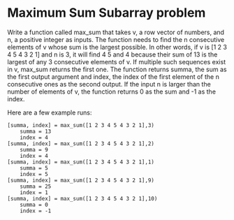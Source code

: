 # Maximum Sum Subarray problem

Write a function called max_sum that takes v, a row vector of numbers, and n, a positive integer as inputs. The function needs to find the n consecutive elements of v whose sum is the largest possible. In other words, if v is [1 2 3 4 5 4 3 2 1] and n is 3, it will find 4 5 and 4 because their sum of 13 is the largest of any 3 consecutive elements of v. If multiple such sequences exist in v, max_sum returns the first one. The function returns summa, the sum as the first output argument and index, the index of the first element of the n consecutive ones as the second output. If the input n is larger than the number of elements of v, the function returns 0 as the sum and -1 as the index. 

Here are a few example runs: 
```
[summa, index] = max_sum([1 2 3 4 5 4 3 2 1],3)
    summa = 13 
    index = 4
[summa, index] = max_sum([1 2 3 4 5 4 3 2 1],2) 
    summa = 9 
    index = 4
[summa, index] = max_sum([1 2 3 4 5 4 3 2 1],1) 
    summa = 5 
    index = 5
[summa, index] = max_sum([1 2 3 4 5 4 3 2 1],9) 
    summa = 25 
    index = 1
[summa, index] = max_sum([1 2 3 4 5 4 3 2 1],10) 
    summa = 0 
    index = -1 
```